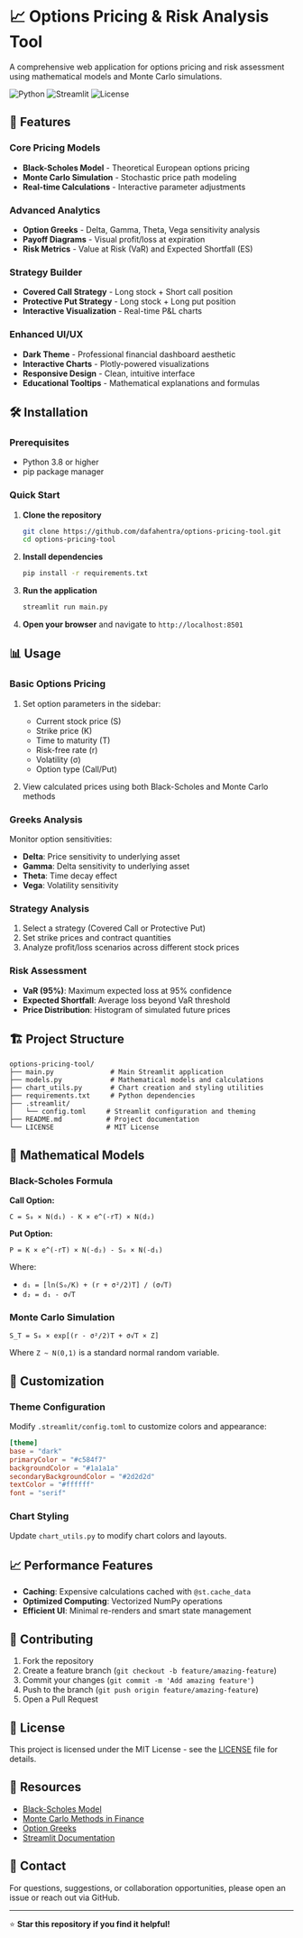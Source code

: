 # 📈 Options Pricing & Risk Analysis Tool

A comprehensive web application for options pricing and risk assessment using mathematical models and Monte Carlo simulations.

![Python](https://img.shields.io/badge/python-3.8+-blue.svg)
![Streamlit](https://img.shields.io/badge/streamlit-1.28+-red.svg)
![License](https://img.shields.io/badge/license-MIT-green.svg)

## 🚀 Features

### Core Pricing Models
- **Black-Scholes Model** - Theoretical European options pricing
- **Monte Carlo Simulation** - Stochastic price path modeling
- **Real-time Calculations** - Interactive parameter adjustments

### Advanced Analytics
- **Option Greeks** - Delta, Gamma, Theta, Vega sensitivity analysis
- **Payoff Diagrams** - Visual profit/loss at expiration
- **Risk Metrics** - Value at Risk (VaR) and Expected Shortfall (ES)

### Strategy Builder
- **Covered Call Strategy** - Long stock + Short call position
- **Protective Put Strategy** - Long stock + Long put position
- **Interactive Visualization** - Real-time P&L charts

### Enhanced UI/UX
- **Dark Theme** - Professional financial dashboard aesthetic
- **Interactive Charts** - Plotly-powered visualizations
- **Responsive Design** - Clean, intuitive interface
- **Educational Tooltips** - Mathematical explanations and formulas

## 🛠️ Installation

### Prerequisites
- Python 3.8 or higher
- pip package manager

### Quick Start

1. **Clone the repository**
   ```bash
   git clone https://github.com/dafahentra/options-pricing-tool.git
   cd options-pricing-tool
   ```

2. **Install dependencies**
   ```bash
   pip install -r requirements.txt
   ```

3. **Run the application**
   ```bash
   streamlit run main.py
   ```

4. **Open your browser** and navigate to `http://localhost:8501`

## 📊 Usage

### Basic Options Pricing
1. Set option parameters in the sidebar:
   - Current stock price (S)
   - Strike price (K)
   - Time to maturity (T)
   - Risk-free rate (r)
   - Volatility (σ)
   - Option type (Call/Put)

2. View calculated prices using both Black-Scholes and Monte Carlo methods

### Greeks Analysis
Monitor option sensitivities:
- **Delta**: Price sensitivity to underlying asset
- **Gamma**: Delta sensitivity to underlying asset
- **Theta**: Time decay effect
- **Vega**: Volatility sensitivity

### Strategy Analysis
1. Select a strategy (Covered Call or Protective Put)
2. Set strike prices and contract quantities
3. Analyze profit/loss scenarios across different stock prices

### Risk Assessment
- **VaR (95%)**: Maximum expected loss at 95% confidence
- **Expected Shortfall**: Average loss beyond VaR threshold
- **Price Distribution**: Histogram of simulated future prices

## 🏗️ Project Structure

```
options-pricing-tool/
├── main.py              # Main Streamlit application
├── models.py            # Mathematical models and calculations
├── chart_utils.py       # Chart creation and styling utilities
├── requirements.txt     # Python dependencies
├── .streamlit/
│   └── config.toml     # Streamlit configuration and theming
├── README.md           # Project documentation
└── LICENSE             # MIT License
```

## 🧮 Mathematical Models

### Black-Scholes Formula

**Call Option:**
```
C = S₀ × N(d₁) - K × e^(-rT) × N(d₂)
```

**Put Option:**
```
P = K × e^(-rT) × N(-d₂) - S₀ × N(-d₁)
```

Where:
- `d₁ = [ln(S₀/K) + (r + σ²/2)T] / (σ√T)`
- `d₂ = d₁ - σ√T`

### Monte Carlo Simulation
```
S_T = S₀ × exp[(r - σ²/2)T + σ√T × Z]
```

Where `Z ~ N(0,1)` is a standard normal random variable.

## 🎨 Customization

### Theme Configuration
Modify `.streamlit/config.toml` to customize colors and appearance:

```toml
[theme]
base = "dark"
primaryColor = "#c584f7"
backgroundColor = "#1a1a1a"
secondaryBackgroundColor = "#2d2d2d"
textColor = "#ffffff"
font = "serif"
```

### Chart Styling
Update `chart_utils.py` to modify chart colors and layouts.

## 📈 Performance Features

- **Caching**: Expensive calculations cached with `@st.cache_data`
- **Optimized Computing**: Vectorized NumPy operations
- **Efficient UI**: Minimal re-renders and smart state management

## 🤝 Contributing

1. Fork the repository
2. Create a feature branch (`git checkout -b feature/amazing-feature`)
3. Commit your changes (`git commit -m 'Add amazing feature'`)
4. Push to the branch (`git push origin feature/amazing-feature`)
5. Open a Pull Request

## 📝 License

This project is licensed under the MIT License - see the [LICENSE](LICENSE) file for details.

## 🔗 Resources

- [Black-Scholes Model](https://en.wikipedia.org/wiki/Black%E2%80%93Scholes_model)
- [Monte Carlo Methods in Finance](https://en.wikipedia.org/wiki/Monte_Carlo_methods_in_finance)
- [Option Greeks](https://en.wikipedia.org/wiki/Greeks_(finance))
- [Streamlit Documentation](https://docs.streamlit.io/)

## 📧 Contact

For questions, suggestions, or collaboration opportunities, please open an issue or reach out via GitHub.

---

⭐ **Star this repository if you find it helpful!**